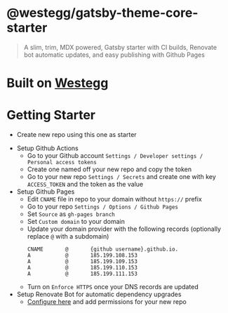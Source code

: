 # @westegg/gatsby-theme-core-starter

> A slim, trim, MDX powered, Gatsby starter with CI builds, Renovate bot automatic updates, and easy publishing with Github Pages

# Built on [Westegg](http://repo.westegg.xyz)

# Getting Starter

- Create new repo using this one as starter

* Setup Github Actions
  - Go to your Github account `Settings / Developer settings / Personal access tokens`
  - Create one named off your new repo and copy the token
  - Go to your new repo `Settings / Secrets` and create one with key `ACCESS_TOKEN` and the token as the value
* Setup Github Pages
  - Edit `CNAME` file in repo to your domain without `https://` prefix
  - Go to your repo `Settings / Options / Github Pages`
  - Set `Source` as `gh-pages branch`
  - Set `Custom domain` to your domain
  - Update your domain provider with the following records (optionally replace `@` with a subdomain)
    ```
    CNAME       @       {github username}.github.io.
    A           @       185.199.108.153
    A           @       185.199.109.153
    A           @       185.199.110.153
    A           @       185.199.111.153
    ```
  - Turn on `Enforce HTTPS` once your DNS records are updated
* Setup Renovate Bot for automatic dependency upgrades
  * [Configure here](https://github.com/apps/renovate) and add permissions for your new repo
